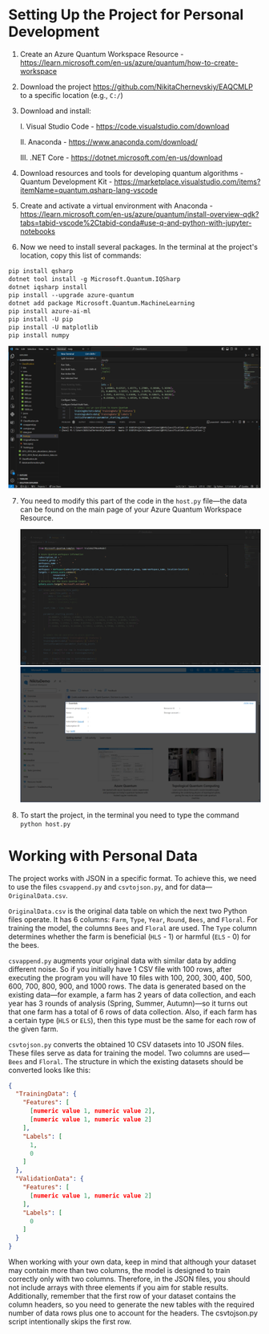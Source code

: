 # Setting Up the Project for Personal Development
1. Create an Azure Quantum Workspace Resource - https://learn.microsoft.com/en-us/azure/quantum/how-to-create-workspace
2. Download the project https://github.com/NikitaChernevskiy/EAQCMLP to a specific location (e.g., `C:/`)
3. Download and install:

   I. Visual Studio Code - https://code.visualstudio.com/download

   II. Anaconda - https://www.anaconda.com/download/

   III. .NET Core - https://dotnet.microsoft.com/en-us/download
4. Download resources and tools for developing quantum algorithms - Quantum Development Kit - https://marketplace.visualstudio.com/items?itemName=quantum.qsharp-lang-vscode
5. Create and activate a virtual environment with Anaconda - https://learn.microsoft.com/en-us/azure/quantum/install-overview-qdk?tabs=tabid-vscode%2Ctabid-conda#use-q-and-python-with-jupyter-notebooks
6. Now we need to install several packages. In the terminal at the project's location, copy this list of commands:
```
pip install qsharp
dotnet tool install -g Microsoft.Quantum.IQSharp
dotnet iqsharp install
pip install --upgrade azure-quantum
dotnet add package Microsoft.Quantum.MachineLearning
pip install azure-ai-ml
pip install -U pip
pip install -U matplotlib
pip install numpy 
```
![Terminal](./Assets/OpenTerminal.png)

7. You need to modify this part of the code in the `host.py` file—the data can be found on the main page of your Azure Quantum Workspace Resource.

   ![Files](./Assets/ChangeDataInFile.png)
   ![Data](./Assets/AzureData.png)

9. To start the project, in the terminal you need to type the command `python host.py`

# Working with Personal Data

The project works with JSON in a specific format. To achieve this, we need to use the files `csvappend.py` and `csvtojson.py`, and for data—`OriginalData.csv`.

`OriginalData.csv` is the original data table on which the next two Python files operate. It has 6 columns: `Farm`, `Type`, `Year`, `Round`, `Bees`, and `Floral`. For training the model, the columns `Bees` and `Floral` are used. The `Type` column determines whether the farm is beneficial (`HLS` - 1) or harmful (`ELS` - 0) for the bees.

`csvappend.py` augments your original data with similar data by adding different noise. So if you initially have 1 CSV file with 100 rows, after executing the program you will have 10 files with 100, 200, 300, 400, 500, 600, 700, 800, 900, and 1000 rows. The data is generated based on the existing data—for example, a farm has 2 years of data collection, and each year has 3 rounds of analysis (Spring, Summer, Autumn)—so it turns out that one farm has a total of 6 rows of data collection. Also, if each farm has a certain type (`HLS` or `ELS`), then this type must be the same for each row of the given farm.

`csvtojson.py` converts the obtained 10 CSV datasets into 10 JSON files. These files serve as data for training the model. Two columns are used—`Bees` and `Floral`. The structure in which the existing datasets should be converted looks like this:

```json
{
  "TrainingData": {
    "Features": [
      [numeric value 1, numeric value 2],
      [numeric value 1, numeric value 2]
    ],
    "Labels": [
      1,
      0
    ]
  },
  "ValidationData": {
    "Features": [
      [numeric value 1, numeric value 2]
    ],
    "Labels": [
      0
    ]
  }
}
```
When working with your own data, keep in mind that although your dataset may contain more than two columns, the model is designed to train correctly only with two columns. Therefore, in the JSON files, you should not include arrays with three elements if you aim for stable results. Additionally, remember that the first row of your dataset contains the column headers, so you need to generate the new tables with the required number of data rows plus one to account for the headers. The csvtojson.py script intentionally skips the first row.

